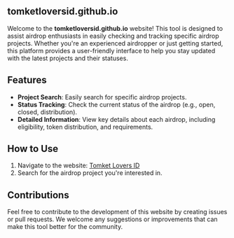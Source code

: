 ## tomketloversid.github.io

Welcome to the **tomketloversid.github.io** website! This tool is designed to assist airdrop enthusiasts in easily checking and tracking specific airdrop projects. Whether you're an experienced airdropper or just getting started, this platform provides a user-friendly interface to help you stay updated with the latest projects and their statuses.

## Features

- **Project Search**: Easily search for specific airdrop projects.
- **Status Tracking**: Check the current status of the airdrop (e.g., open, closed, distribution).
- **Detailed Information**: View key details about each airdrop, including eligibility, token distribution, and requirements.
  
## How to Use

1. Navigate to the website: [Tomket Lovers ID](https://tomketloversid.github.io/)
2. Search for the airdrop project you're interested in.
   
## Contributions

Feel free to contribute to the development of this website by creating issues or pull requests. We welcome any suggestions or improvements that can make this tool better for the community.
